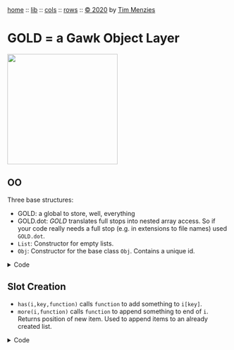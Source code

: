 <a name=top>&nbsp;<p>
<a href="https://github.com/timm/gold/blob/master/README.md#top">home</a> ::
<a href="https://github.com/timm/gold/blob/master/src/lib/README.md#top">lib</a> ::
<a href="https://github.com/timm/gold/blob/master/src/cols/README.md#top">cols</a> ::
<a href="https://github.com/timm/gold/blob/master/src/rows/README.md#top">rows</a> ::
<a href="http://github.com/timm/gold/blob/master/LICENSE.md#top">&copy; 2020</a> by <a href="http://menzies.us">Tim Menzies</a>
<h1> GOLD = a Gawk Object Layer</h1>
<img width=250 src="https://raw.githubusercontent.com/timm/gold/master/etc/img/auk.png">

## OO

Three base structures:

- GOLD: a global to store, well, everything
- GOLD.dot: _GOLD_ translates full stops into nested array access. So if your code really needs a full stop 
  (e.g. in extensions to file names) used `GOLD.dot`.
- `List`: Constructor for empty lists.
- `Obj`: Constructor for the  base class `Obj`. Contains a unique id.

<details><summary>Code</summary>
```awk
BEGIN             { List(GOLD) ; GOLD.dot=sprintf("%c",46) }
function List(i)  { split("",i,"") }
function Obj(i)   { List(i); i.id = ++GOLD.id }
```
</details>

## Slot Creation

- `has(i,key,function)` calls `function` to add something to `i[key]`.
- `more(i,function)` calls `function` to append something to end of `i`. Returns position of new item.
  Used to append items to an already created list.

<details><summary>Code</summary>
```awk
function more(i,f)  { k= 1+length(i[k]); has(i,k,f); return k }
function has(i,k,f) { f= f?f:"List"; i[k]["\t"]; @f(i[k]); delete i[k]["\t"] }
```
</details>
